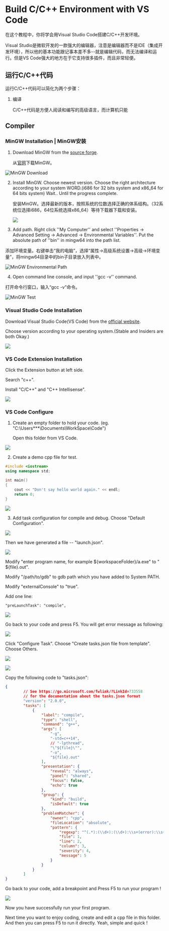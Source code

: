 # Build C/C++ Environment with VS Code

在这个教程中，你将学会用Visual Studio Code搭建C/C++开发环境。

Visual Studio是微软开发的一款强大的编辑器，注意是编辑器而不是IDE（集成开发环境），所以他的基本功能跟记事本差不多--就是编辑代码，而无法编译和运行。但是VS Code强大的地方在于它支持很多插件，而且非常轻便。

## 运行C/C++代码

运行C/C++代码可以简化为两个步骤：

1. 编译

    C/C++代码是方便人阅读和编写的高级语言，而计算机只能

## Compiler



### MinGW Installation | MinGW安装

1. Download MinGW from the [source forge](https://sourceforge.net/projects/mingw-w64/files/mingw-w64/mingw-w64-release/).

    从[官网](https://sourceforge.net/projects/mingw-w64/files/mingw-w64/mingw-w64-release/)下载MinGW。

![MinGW Download](figure/mingw-w64.png)

2. Install MinGW. Choose newest version. Choose the right architecture according to your system WORD.(i686 for 32 bits system and x86_64 for 64 bits system) Wait.. Until the progress complete.

    安装MinGW。选择最新的版本，按照系统的位数选择正确的体系结构。（32系统位选择i686，64位系统选择x86_64）等待下载器下载和安装。

    ![](figure/mingw-install.png)

3. Add path. Right click ''My Computer'' and select ''Properties -> Advanced Setting -> Advanced -> Environmental Variables''.  Put the absolute path of ''bin'' in mingw64 into the path list.

添加环境变量。右键单击“我的电脑”，选择“属性->高级系统设置->高级->环境变量”，将mingw64目录中的bin子目录放入列表中。

![MinGW Environmental Path](figure/mingw_path.png)

4. Open command line console, and input ''gcc -v'' command.

打开命令行窗口，输入“gcc -v”命令。

![MinGW Test](figure/mingw_test.png)

### Visual Studio Code Installation

Download Visual Studio Code(VS Code) from the [official website](https://code.visualstudio.com/).

Choose version according to your operating system.(Stable and Insiders are both Okay.)

![](figure/vscode-download.png)

### VS Code Extension Installation

Click the Extension button at left side.

Search "c++".

Install "C/C++" and "C++ Intellisense".

![](figure/vscode-extension.png)

### VS Code Configure

1. Create an empty folder to hold your code. (eg. "C:\Users\***\Documents\WorkSpace\Code")

   Open this folder from VS Code.

![](figure/vscode-folder.png)

2. Create a demo cpp file for test.

```cpp
#include <iostream>
using namespace std;

int main()
{
	cout << "Don't say hello world again." << endl;
	return 0;
}
```

![](figure/vscode-cpp.png)

3. Add task configuration for compile and debug. Choose "Default Configuration".

![](figure/vscode-config.png)

Then we have generated a file -- "launch.json".

![](figure/vscode-launch1.png)

Modify "enter program name, for example \${workspaceFolder}/a.exe" to "​\${file}.out".

Modify "/path/to/gdb" to gdb path which you have added to System PATH.

Modify "externalConsole" to "true".

Add one line: 	

```text
"preLaunchTask": "compile",
```

![](figure/vscode-launch0.png)

Go back to your code and press F5. You will get error message as following:

![](figure/vscode-launch2.png)

Click "Configure Task". Choose "Create tasks.json file from template". Choose Others.

![](figure/vscode-task.png)

![](figure/vscode-task1.png)

Copy the following code to "tasks.json":

```json
{
        // See https://go.microsoft.com/fwlink/?LinkId=733558
        // for the documentation about the tasks.json format
        "version": "2.0.0",
        "tasks": [
            {
                "label": "compile",
                "type": "shell",
                "command": "g++",
                "args": [
                    "-g",
                    "-std=c++14",
                    // "-lpthread",
                    "\"${file}\"",
                    "-o",
                    "${file}.out"
                ],
                "presentation": {
                    "reveal": "always",
                    "panel": "shared",
                    "focus": false,
                    "echo": true
                },
                "group": {
                    "kind": "build",
                    "isDefault": true
                },
                "problemMatcher": {
                    "owner": "cpp",
                    "fileLocation": "absolute",
                    "pattern": {
                        "regexp": "^(.*):(\\d+):(\\d+):\\s+(error):\\s+(.*)$",
                        "file": 1,
                        "line": 2,
                        "column": 3,
                        "severity": 4,
                        "message": 5
                    }
                }
            }
        ]
}
```

Go back to your code, add a breakpoint and Press F5 to run your program !

![](figure/vscode-run.png)

Now you have successfully run your first program.

Next time you want to enjoy coding, create and edit a cpp file in this folder. And then you can press F5 to run it directly. Yeah, simple and quick !